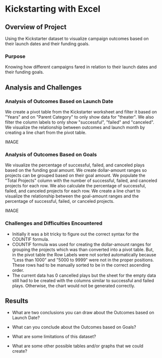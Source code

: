 # Kickstarting with Excel

## Overview of Project
Using the Kickstarter dataset to visualize campaign outcomes based on their launch dates and their funding goals.

### Purpose
Knowing how different campaigns fared in relation to their launch dates and their funding goals.

## Analysis and Challenges

### Analysis of Outcomes Based on Launch Date
We create a pivot table from the Kickstarter worksheet and filter it based on "Years" and on "Parent Category" to only show data for "theater". We also filter the column labels to only show "successful", "failed" and "canceled". We visualize the relationship between outcomes and launch month by creating a line chart from the pivot table. 

IMAGE

### Analysis of Outcomes Based on Goals
We visualize the percentage of successful, failed, and canceled plays based on the funding goal amount. We create dollar-amount ranges so projects can be grouped based on their goal amount. We populate the "Total Projects" column with the number of successful, failed, and canceled projects for each row. We also calculate the percentage of successful, failed, and canceled projects for each row. We create a line chart to visualize the relationship between the goal-amount ranges and the percentage of successful, failed, or canceled projects.

IMAGE 

### Challenges and Difficulties Encountered
- Initially it was a bit tricky to figure out the correct syntax for the COUNTIF formula.
- COUNTIF formula was used for creating the dollar-amount ranges for grouping the projects which was than converted into a pivot table. But, in the pivot table the Row Labels were not sorted automatically because "Less than 1000" and "5000 to 9999" were not in the proper positions. These rows had to be manually sorted to be in the correct ascending order. 
- The current data has 0 cancelled plays but the sheet for the empty data still had to be created with the columns similar to successful and failed plays. Otherwise, the chart would not be generated correctly. 

## Results

- What are two conclusions you can draw about the Outcomes based on Launch Date?

- What can you conclude about the Outcomes based on Goals?

- What are some limitations of this dataset?

- What are some other possible tables and/or graphs that we could create?

